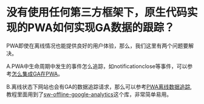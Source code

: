 # 没有使用任何第三方框架下，原生代码实现的PWA如何实现GA数据的跟踪？

PWA即使在离线情况也能提供良好的用户体验，那么，我们这里有两个问题要解决。

A.PWA中生命周期中发生的事件怎么追踪，如notificationclose等事件，可以参考[怎么集成GA在PWA](https://developers.google.com/web/ilt/pwa/integrating-analytics)。

B.离线状态下网站也会有GA的数据追踪请求，那么可以参考[PWA离线数据追踪](https://developers.google.com/web/ilt/pwa/integrating-analytics#offline_analytics), 教程里面用到了[sw-offline-google-analytics](https://developers.google.com/web/updates/2016/07/offline-google-analytics.https://www.npmjs.com/package/sw-offline-google-analytics)这个库，非常简单易用。

